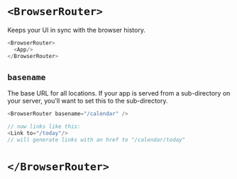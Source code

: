 # `<BrowserRouter>`

Keeps your UI in sync with the browser history.

```js
<BrowserRouter>
  <App/>
</BrowserRouter>
```

## `basename`

The base URL for all locations. If your app is served from a
sub-directory on your server, you'll want to set this to the
sub-directory.

```js
<BrowserRouter basename="/calendar" />

// now links like this:
<Link to="/today"/>
// will generate links with an href to "/calendar/today"
```


# `</BrowserRouter>`
